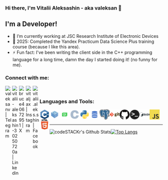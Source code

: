 ### Hi there, I'm Vitalii Aleksashin - aka valeksan 👋

## I'm a Developer!
- 🔭 I’m currently working at JSC Research Institute of Electronic Devices
- 🥅 2025: Completed the Yandex Practicum Data Science Plus training course (because I like this area).
- ⚡ Fun fact: I've been writing the client side in the C++ programming language for a long time, damn the day I started doing it! (no funny for me).

### Connect with me:
[<img align="left" alt="valeksanv | Telegram" width="22px" src="https://cdn.jsdelivr.net/npm/simple-icons@v10.3/icons/telegram.svg" />][telegram]
[<img align="left" alt="vitalii-aleksashin-30250720a | Linkedin" width="22px" src="https://cdn.jsdelivr.net/npm/simple-icons@v10.3/icons/linkedin.svg" />][linkedin]
[<img align="left" alt="bruce40672951 | X" width="22px" src="https://cdn.jsdelivr.net/npm/simple-icons@v10.3/icons/x.svg" />][x]
[<img align="left" alt="vitaljax | Instagram" width="22px" src="https://cdn.jsdelivr.net/npm/simple-icons@v10.3/icons/instagram.svg" />][instagram]
[<img align="left" alt="vitalii.aleks.shin | Facebook" width="22px" src="https://cdn.jsdelivr.net/npm/simple-icons@v10.3/icons/facebook.svg" />][facebook]

<br />

### Languages and Tools:
<img align="left" alt="C++" width="32px" src="https://raw.githubusercontent.com/github/explore/80688e429a7d4ef2fca1e82350fe8e3517d3494d/topics/cpp/cpp.png" />
<img align="left" alt="Conan" width="32px" src="https://raw.githubusercontent.com/github/explore/80688e429a7d4ef2fca1e82350fe8e3517d3494d/topics/conan/conan.png" />
<img align="left" alt="Qt" width="32px" src="https://raw.githubusercontent.com/github/explore/80688e429a7d4ef2fca1e82350fe8e3517d3494d/topics/qt/qt.png" />
<img align="left" alt="C" width="32px" src="https://raw.githubusercontent.com/github/explore/80688e429a7d4ef2fca1e82350fe8e3517d3494d/topics/c/c.png" />
<img align="left" alt="Python" width="32px" src="https://raw.githubusercontent.com/github/explore/80688e429a7d4ef2fca1e82350fe8e3517d3494d/topics/python/python.png" />
<img align="left" alt="SQL" width="32px" src="https://raw.githubusercontent.com/github/explore/80688e429a7d4ef2fca1e82350fe8e3517d3494d/topics/sql/sql.png" />
<img align="left" alt="PostgreSQL" width="32px" src="https://raw.githubusercontent.com/github/explore/80688e429a7d4ef2fca1e82350fe8e3517d3494d/topics/postgresql/postgresql.png" />
<img align="left" alt="Git" width="32px" src="https://raw.githubusercontent.com/github/explore/80688e429a7d4ef2fca1e82350fe8e3517d3494d/topics/git/git.png" />
<img align="left" alt="GitHub" width="32px" src="https://raw.githubusercontent.com/github/explore/78df643247d429f6cc873026c0622819ad797942/topics/github/github.png" />
<img align="left" alt="Git" width="32px" src="https://raw.githubusercontent.com/github/explore/80688e429a7d4ef2fca1e82350fe8e3517d3494d/topics/terminal/terminal.png" />
<img align="left" alt="Bash" width="32px" src="https://raw.githubusercontent.com/github/explore/80688e429a7d4ef2fca1e82350fe8e3517d3494d/topics/bash/bash.png" />
<img align="left" alt="JavaScript" width="32px" src="https://raw.githubusercontent.com/github/explore/80688e429a7d4ef2fca1e82350fe8e3517d3494d/topics/javascript/javascript.png" />
<img align="left" alt="HTML5" width="32px" src="https://raw.githubusercontent.com/github/explore/80688e429a7d4ef2fca1e82350fe8e3517d3494d/topics/html/html.png" />

<br />
<br />

---

<img align="left" alt="codeSTACKr's Github Stats" src="https://github-readme-stats.vercel.app/api?username=valeksan&show_icons=true&hide_border=true" />

[![Top Langs](https://github-readme-stats.vercel.app/api/top-langs/?username=valeksan&hide=jupyter,css,scss,html,makefile,dockerfile,shell,cmake)](https://github.com/anuraghazra/github-readme-stats)

[x]: https://x.com/bruce40672951
[linkedin]: https://www.linkedin.com/in/vitalii-aleksashin-30250720a/
[facebook]: https://facebook.com/vitalii.aleks.shin
[instagram]: https://www.instagram.com/vitaljax/
[telegram]: https://t.me/valeksanv/

